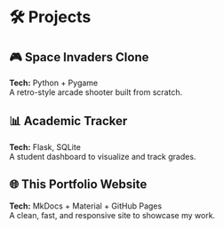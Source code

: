 # 🛠 Projects

## 🎮 Space Invaders Clone
**Tech:** Python + Pygame  
A retro-style arcade shooter built from scratch.

## 📊 Academic Tracker
**Tech:** Flask, SQLite  
A student dashboard to visualize and track grades.

## 🌐 This Portfolio Website
**Tech:** MkDocs + Material + GitHub Pages  
A clean, fast, and responsive site to showcase my work.

